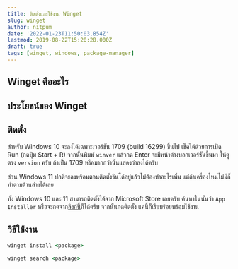 ```yaml
---
title: ติดตั้งและใช้งาน Winget
slug: winget
author: nitpum
date: '2022-01-23T11:50:03.854Z'
lastmod: 2019-08-22T15:20:28.000Z
draft: true
tags: [winget, windows, package-manager]
---
```


## Winget คืออะไร

## ประโยชน์ของ Winget

## ติดตั้ง

สำหรับ Windows 10 จะลงได้เฉพาะเวอร์ชัน 1709 (build 16299) ขึ้นไป เช็คได้ด้วยการเปิด Run (กดปุ่ม Start + R) จากนั้นพิมพ์ `winver` แล้วกด Enter จะมีหน้าต่างบอกเวอร์ชันขึ้นมา ให้ดูตรง `version` ครับ ถ้าเป็น 1709 หรือมากกว่านั้นแสดงว่าลงได้ครับ

ส่วน Windows 11 ปกติจะลงพร้อมตอนติดตั้งวินโด้อยู่แล้วไม่ต้องทำอะไรเพิ่ม แต่ถ้าเครื่องไหนไม่มีก็ทำตามด้านล่างได้เลย

ทั้ง Windows 10 และ 11 สามารถติดตั้งได้จาก Microsoft Store เลยครับ ค้นหาในนั้นว่า `App Installer` หรือจะกดจาก[ลิงก์นี้](https://www.microsoft.com/en-us/p/app-installer/9nblggh4nns1)ก็ได้ครับ จากนั้นกดติดตั้ง แค่นี้ก็เรียบร้อยพร้อมใช้งาน

## วิธีใช้งาน

```bat
winget install <package> 
```

```bat
winget search <package>
```